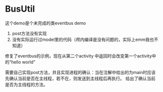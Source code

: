 # BusUtil
这个demo是个未完成的类eventbus demo
1. post方法没有实现
2. 没有实际运行过model里的代码（颅内编译是没有问题的，实际上emm我也不知道）

修复了eventbus的示例，现在从第二个activity 中返回时会改变第一个activity中的“hello world”

需要自己实现post方法，并且实现进程的确认：当在注解中给出的为main时应该先确认当前是否在主线程，若不在，则发送到主线程后再执行。
给出了确认当前是否为主线程的方法。

